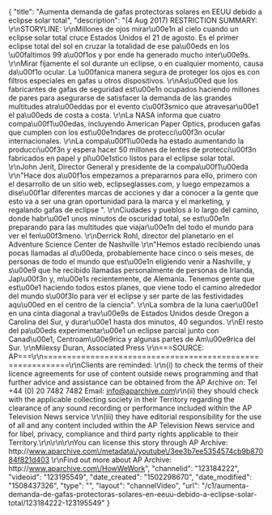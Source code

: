 {
    "title": "Aumenta demanda de gafas protectoras solares en EEUU debido a eclipse solar total",
    "description": "(4 Aug 2017) RESTRICTION SUMMARY: \r\nSTORYLINE: \r\nMillones de ojos mirar\u00e1n al cielo cuando un eclipse solar total cruce Estados Unidos el 21 de agosto. Es el primer eclipse total del sol en cruzar la totalidad de ese pa\u00eds en los \u00faltimos 99 a\u00f1os y por ende ha generado mucho inter\u00e9s. \r\nMirar fijamente el sol durante un eclipse, o en cualquier momento, causa da\u00f1o ocular. La \u00fanica manera segura de proteger los ojos es con filtros especiales en gafas u otros dispositivos. \r\nAs\u00ed que los fabricantes de gafas de seguridad est\u00e1n ocupados haciendo millones de pares para asegurarse de satisfacer la demanda de las grandes multitudes atra\u00eddas por el evento c\u00f3smico que atravesar\u00e1 el pa\u00eds de costa a costa. \r\nLa NASA informa que cuatro compa\u00f1\u00edas, incluyendo American Paper Optics, producen gafas que cumplen con los est\u00e1ndares de protecci\u00f3n ocular internacionales. \r\nLa compa\u00f1\u00eda ha estado aumentando la producci\u00f3n y espera hacer 50 millones de lentes de protecci\u00f3n fabricados en papel y pl\u00e1stico listos para el eclipse solar total. \r\nJohn Jerit, Director General y presidente de la compa\u00f1\u00eda \r\n\"Hace dos a\u00f1os empezamos a prepararnos para ello, primero con el desarrollo de un sitio web, eclipseglasses.com, y luego empezamos a dise\u00f1ar diferentes marcas de acciones y dar a conocer a la gente que esto va a ser una gran oportunidad para la marca y el marketing, y regalando gafas de eclipse \". \r\nCiudades y pueblos a lo largo del camino, donde habr\u00e1 unos minutos de oscuridad total, se est\u00e1n preparando para las multitudes que viajar\u00e1n del todo el mundo para ver el fen\u00f3meno. \r\nDerrick Rohl, director del planetario en el Adventure Science Center de Nashville \r\n\"Hemos estado recibiendo unas pocas llamadas al d\u00eda, probablemente hace cinco o seis meses, de personas de todo el mundo que est\u00e1n eligiendo venir a Nashville, y s\u00e9 que he recibido llamadas personalmente de personas de Irlanda, Jap\u00f3n y, m\u00e1s recientemente, de Alemania. Tenemos gente que est\u00e1 haciendo todos estos planes, que viene todo el camino alrededor del mundo s\u00f3lo para ver el eclipse y ser parte de las festividades aqu\u00ed en el centro de la ciencia\". \r\nLa sombra de la luna caer\u00e1 en una cinta diagonal a trav\u00e9s de Estados Unidos desde Oregon a Carolina del Sur, y durar\u00e1 hasta dos minutos, 40 segundos. \r\nEl resto del pa\u00eds experimentar\u00e1 un eclipse parcial junto con Canad\u00e1, Centroam\u00e9rica y algunas partes de Am\u00e9rica del Sur. \r\nMilexsy Duran, Associated Press \r\n===SOURCE: AP===\r\n===========================================================\r\nClients are reminded: \r\n(i) to check the terms of their licence agreements for use of content outside news programming and that further advice and assistance can be obtained from the AP Archive on: Tel +44 (0) 20 7482 7482 Email: info@aparchive.com\r\n(ii) they should check with the applicable collecting society in their Territory regarding the clearance of any sound recording or performance included within the AP Television News service \r\n(iii) they have editorial responsibility for the use of all and any content included within the AP Television News service and for libel, privacy, compliance and third party rights applicable to their Territory.\r\n\r\n\r\nYou can license this story through AP Archive: http:\/\/www.aparchive.com\/metadata\/youtube\/3ee3b7ee5354574cb9b87084f821d403 \r\nFind out more about AP Archive: http:\/\/www.aparchive.com\/HowWeWork",
    "channelid": "123184222",
    "videoid": "123195549",
    "date_created": "1502298670",
    "date_modified": "1508437326",
    "type": "",
    "layout": "channelVideo",
    "url": "\/c1\/aumenta-demanda-de-gafas-protectoras-solares-en-eeuu-debido-a-eclipse-solar-total\/123184222-123195549"
}